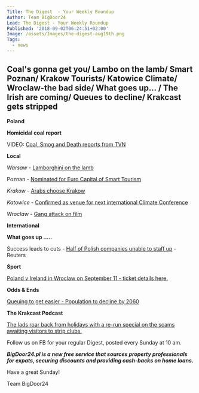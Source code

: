 ```yaml
---
Title: The Digest  - Your Weekly Roundup
Author: Team BigDoor24
Lead: The Digest - Your Weekly Roundup
Published: '2018-09-02T06:24:51+02:00'
Image: /assets/Images/the-digest-aug19th.png
Tags:
  - news
---
```

## Coal's gonna get you/ Lambo on the lamb/ Smart Poznan/ Krakow Tourists/ Katowice Climate/ Wroclaw-the bad side/ What goes up... / The Irish are coming/ Queues to decline/ Krakcast gets stripped

**Poland**

**Homicidal coal report**

VIDEO: [Coal, Smog and Death reports from TVN](https://www.tvn24.pl/tvn24-news-in-english,157,m/tvn24-news-in-english-business-news-with-mateusz-walczak,864983.html)

**Local**

_Warsaw_ - [Lamborghini on the lamb ](http://www.dailymail.co.uk/news/article-6084183/Emirati-millionaires-Lamborghini-Poland-stolen-shipped-London-Cannes.html)

Poznan - [Nominated for Euro Capital of Smart Tourism](http://www.thenews.pl/1/11/Artykul/378406,Polish-city-shortlisted-for-European-Capital-of-Smart-Tourism) 

_Krakow_ - [Arabs choose Krakow](http://thenews.pl/1/9/Artykul/378490,Arab-tourists-attracted-to-Poland%E2%80%99s-Krakow-report)

_Katowice_ - [Confirmed as venue for next international Climate Conference](https://unfccc.int/news/katowice-announced-as-host-venue-of-un-climate-change-conference-cop-24-in-2018)

_Wroclaw_ - [Gang attack on film](http://wroclawuncut.com/2018/08/23/leaked-video-shows-brutal-gang-attack-in-city-centre-nightclub/)



**International**

**What goes up .....**

Success leads to cuts - [Half of Polish companies unable to staff up](https://www.reuters.com/article/us-poland-jobs/half-of-polish-companies-cant-find-workers-many-cut-investment-report-idUSKCN1L60ZT?il=0) - Reuters

**Sport**

[Poland v Ireland in Wroclaw on September 11 - ticket details here.](http://wroclawuncut.com/2018/08/20/poland-to-playireland-in-wroclaw/)

**Odds & Ends**

[Queuing to get easier - Population to decline by 2060](http://www.warsawvoice.pl/WVpage/pages/article.php/42968/news)

**The Krakcast Podcast**

[The lads roar back from holidays with a re-run special on the scams awaiting visitors to strip clubs.](https://www.krakcast.pl/e/krakcast-special-strip-clubs-part-2/)

Follow us on FB for your regular Digest, posted every Sunday at 10 am.

**_BigDoor24.pl is a new free service that sources property professionals for expats, securing discounts and providing cash-backs on home loans._**

Have a great Sunday!

Team BigDoor24
